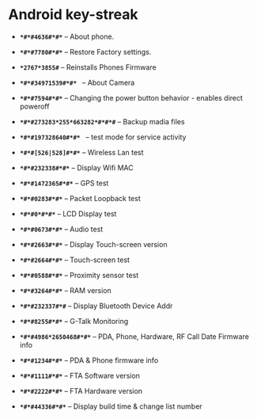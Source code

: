 # Android key-streak  
+ **``` *#*#4636#*#* ```** – About phone.
+ **``` *#*#7780#*#* ```** – Restore Factory settings. 
+ **``` *2767*3855# ```** – Reinstalls Phones Firmware
+ **``` *#*#34971539#*#*  ```** – About Camera
+ **``` *#*#7594#*#* ```** – Changing the power button behavior - enables direct poweroff
+ **``` *#*#273283*255*663282*#*#*# ```** – Backup madia files
+ **``` *#*#197328640#*#*  ```** – test mode for service activity
+ **``` *#*#[526|528]#*#* ```** – Wireless Lan test
+ **``` *#*#232338#*#* ```** – Display Wifi MAC 
+ **``` *#*#1472365#*#* ```** – GPS test
+ **``` *#*#0283#*#* ```** – Packet Loopback test
+ **``` *#*#0*#*#* ```** – LCD Display test
+ **``` *#*#0673#*#* ```** – Audio test

+ **``` *#*#2663#*#* ```** – Display Touch-screen version
+ **``` *#*#2664#*#* ```** – Touch-screen test
+ **``` *#*#0588#*#* ```** – Proximity sensor test
+ **``` *#*#3264#*#* ```** – RAM version
+ **``` *#*#232337#*# ```** – Display Bluetooth Device Addr
+ **``` *#*#8255#*#* ```** – G-Talk Monitoring
+ **``` *#*#4986*2650468#*#* ```** – PDA, Phone, Hardware, RF Call Date Firmware info
+ **``` *#*#1234#*#* ```** – PDA & Phone firmware info
+ **``` *#*#1111#*#* ```** – FTA Software version
+ **``` *#*#2222#*#* ```** – FTA Hardware version
+ **``` *#*#44336#*#* ```** – Display build time & change list number
